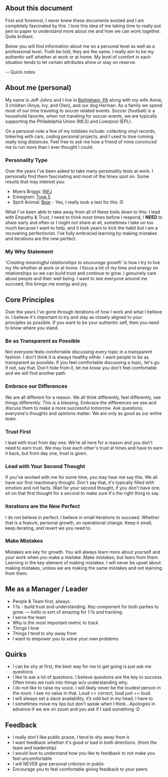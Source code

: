 ## About this document
First and foremost, I never knew these documents existed and I am completely fascinated by this. I love this idea of me taking time to really put pen to paper to understand more about me and how we can work together. Quite brilliant.

Below you will find information about me on a personal level as well as a professional level. Truth be told, they are the same. I really aim to be my authentic self whether at work or at home. My level of comfort in each situation tends to let certain attributes shine or stay on reserve.

-- Quick notes

## About me (personal)
My name is Jeff Johns and I live in [Bethlehem, PA](https://www.google.com/maps/place/Bethlehem,+PA/@40.6253013,-75.4010458,13z/data=!3m1!4b1!4m5!3m4!1s0x89c43e4acc94c115:0x4ec59c491c91b283!8m2!3d40.6259316!4d-75.3704579) along with my wife Annie, 3 children (Anya, Ivy, and Olen), and our dog Herman. As a family we spend most of our time traveling to soccer related events. Soccer (football) is a household favorite, when not traveling for soccer events, we are typically supporting the Philadelphia Union (MLS) and Liverpool (EPL).

On a personal note a few of my hobbies include: collecting vinyl records, tinkering with cars, coding personal projects, and I used to love running really long distances. Feel free to ask me how a friend of mine convinced me to run more than I ever thought I could.

### Personality Type
Over the years I've been asked to take many personality tests at work. I personally find them fascinating and most of the times spot on. Some results that may interest you:

- Myers Briggs: [INFJ](https://www.mbtitest.com/infj)
- Ennegram: [Type 5](https://www.truity.com/enneagram/personality-type-5-investigator)
- Spirit Animal: [Bear](https://trustedpsychicmediums.com/spirit-animals/bear-spirit-animal/) - Yes, I really took a test for this :D

What I've been able to take away from all of these boils down to this: I lead with Empathy & Trust, I need to think most times before I respond, I **NEED** to share early and often or I might not share at all, sometimes I take on too much because I want to help, and it took years to kick the habit but I am a recovering perfectionist. I've fully embraced learning by making mistakes and iterations are the new perfect.

### My Why Statement
*'Creating meaningful relationships to encourage growth'* is how I try to live my life whether at work or at home. I focus a lot of my time and energy on relationships so we can build trust and continue to grow. I genuinely care about people and their well being. I want to see everyone around me succeed, this brings me energy and joy.

## Core Principles
Over the years I've gone through iterations of how I work and what I believe in. I believe it's important to try and stay as closely aligned to your principles as possible. If you want to be your authentic self, then you need to know where you stand.

### Be as Transparent as Possible
Not everyone feels comfortable discussing every topic in a transparent fashion. I don't think it is always healthy either. I want people to be as transparent as possible. If you feel comfortable discussing a topic, let's go. If not, say that. Don't hide from it, let me know you don't feel comfortable and we will find another path.

### Embrace our Differences
We are all different for a reason. We all think differently, feel differently, see things differently. This is a blessing. Embrace the differences we see and discuss them to make a more successful tomorrow. Ask questions, everyone's thoughts and opinions matter. We are only as good as our entire team.

### Trust First
I lead with trust from day one. We're all here for a reason and you don't need to earn trust. We may lose each other's trust at times and have to earn it back, but from day one, trust is given.

### Lead with Your Second Thought
If you've worked with me for some time, you may hear me say this. We all have our first reactionary thought. Don't say that, it's typically filled with emotion and not facts. Wait for your second thought, if you don't have one, sit on that first thought for a second to make sure it's the right thing to say.

### Iterations are the New Perfect
I do not believe in perfect. I believe in small iterations to succeed. Whether that is a feature, personal growth, an operational change. Keep it small, keep iterating, and revert we you need to.

### Make Mistakes
Mistakes are key for growth. You will always learn more about yourself and your work when you make a mistake. Make mistakes, but learn from them. Learning in the key element of making mistakes. I will never be upset about making mistakes, unless we are making the same mistakes and not learning from them.


## Me as a Manager / Leader
- People & Team first, always
- 1:1s - build trust and understanding. Key component for both parties to grow. — trello is sort of amazing for 1:1s and tracking.
- I serve the team
- Why is the most important metric to track
- Things I love
- Things I tend to shy away from
- I want to empower you to solve your own problems

## Quirks
- I can be shy at first, the best way for me to get going is just ask me questions
- I like to ask a lot of questions. I believe questions are the key to success. Often times we rush into things w/o understanding why.
- I do not like to raise my voice. I will likely never be the loudest person in the room. I see no value in that. Loud <> correct, loud just == loud.
- I will always set a slack availability, it’s odd but in my head, I have to
- I sometimes move my lips but don’t speak when I think…Apologies in advance if we are on zoom and you ask if I said something :D

## Feedback
- I really don't like public praise, I tend to shy away from it.
- I want feedback whether it's good or bad in both directions. (from the team and leadership)
- I would love to understand how you like to feedback to not make you feel uncomfortable
- I will NEVER give personal criticism in public
- Encourage you to feel comfortable giving feedback to your peers
